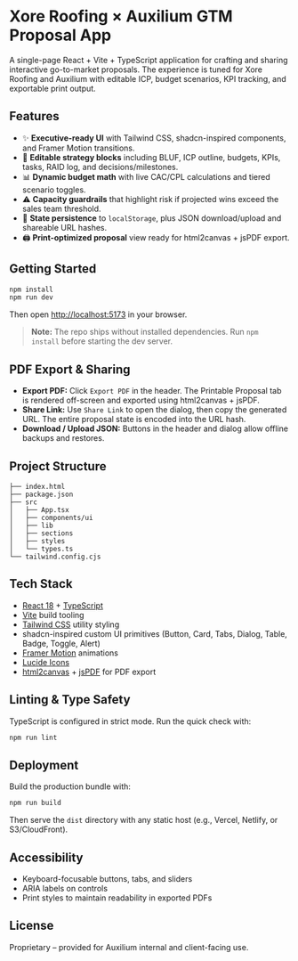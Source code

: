 # Xore Roofing × Auxilium GTM Proposal App

A single-page React + Vite + TypeScript application for crafting and sharing interactive go-to-market proposals. The experience is tuned for Xore Roofing and Auxilium with editable ICP, budget scenarios, KPI tracking, and exportable print output.

## Features

- ✨ **Executive-ready UI** with Tailwind CSS, shadcn-inspired components, and Framer Motion transitions.
- 🧠 **Editable strategy blocks** including BLUF, ICP outline, budgets, KPIs, tasks, RAID log, and decisions/milestones.
- 📊 **Dynamic budget math** with live CAC/CPL calculations and tiered scenario toggles.
- ⚠️ **Capacity guardrails** that highlight risk if projected wins exceed the sales team threshold.
- 💾 **State persistence** to `localStorage`, plus JSON download/upload and shareable URL hashes.
- 🖨️ **Print-optimized proposal** view ready for html2canvas + jsPDF export.

## Getting Started

```bash
npm install
npm run dev
```

Then open [http://localhost:5173](http://localhost:5173) in your browser.

> **Note:** The repo ships without installed dependencies. Run `npm install` before starting the dev server.

## PDF Export & Sharing

- **Export PDF:** Click `Export PDF` in the header. The Printable Proposal tab is rendered off-screen and exported using html2canvas + jsPDF.
- **Share Link:** Use `Share Link` to open the dialog, then copy the generated URL. The entire proposal state is encoded into the URL hash.
- **Download / Upload JSON:** Buttons in the header and dialog allow offline backups and restores.

## Project Structure

```
├── index.html
├── package.json
├── src
│   ├── App.tsx
│   ├── components/ui
│   ├── lib
│   ├── sections
│   ├── styles
│   └── types.ts
└── tailwind.config.cjs
```

## Tech Stack

- [React 18](https://react.dev/) + [TypeScript](https://www.typescriptlang.org/)
- [Vite](https://vitejs.dev/) build tooling
- [Tailwind CSS](https://tailwindcss.com/) utility styling
- shadcn-inspired custom UI primitives (Button, Card, Tabs, Dialog, Table, Badge, Toggle, Alert)
- [Framer Motion](https://www.framer.com/motion/) animations
- [Lucide Icons](https://lucide.dev/)
- [html2canvas](https://html2canvas.hertzen.com/) + [jsPDF](https://github.com/parallax/jsPDF) for PDF export

## Linting & Type Safety

TypeScript is configured in strict mode. Run the quick check with:

```bash
npm run lint
```

## Deployment

Build the production bundle with:

```bash
npm run build
```

Then serve the `dist` directory with any static host (e.g., Vercel, Netlify, or S3/CloudFront).

## Accessibility

- Keyboard-focusable buttons, tabs, and sliders
- ARIA labels on controls
- Print styles to maintain readability in exported PDFs

## License

Proprietary – provided for Auxilium internal and client-facing use.
